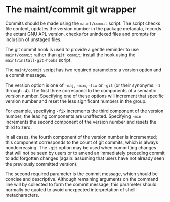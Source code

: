 The maint/commit git wrapper
============================

Commits should be made using the `maint/commit` script. The script checks
file content, updates the version number in the package metadata, records
the extant GNU APL version, checks for unindexed files and prompts for
inclusion of unstaged files.

The git commit hook is used to provide a gentle reminder to use
`maint/commit` rather than `git commit`; install the hook using the
`maint/install-git-hooks` script.

The `maint/commit` script has two required parameters: a version option
and a commit message.

The version option is one of `-maj`, `-min`, `-fix` or `-git` (or
their synonyms: `-1` through `-4`). The first three correspond to the
components of a semantic version number. Specifying one of these options
will increment that specific version number and reset the less significant
numbers in the group.

For example, specifying `-fix` increments the third component of the
version number; the leading components are unaffected. Specifying `-min`
increments the second component of the version number and resets the
third to zero.

In all cases, the fourth component of the version number is incremented;
this component corresponds to the count of git commits, which is always
nondecreasing. The `-git` option may be used when committing changes
that will not be seen by users or to amend an immediately preceding
commit to add forgotten changes (again: assuming that users have not
already seen the previously committed version).

The second required parameter is the commit message, which should be
concise and descriptive. Although remaining arguments on the command
line will by collected to form the commit message, this parameter
should normally be quoted to avoid unexpected interpretation of shell
metacharacters.
